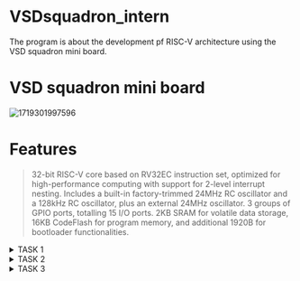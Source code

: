 # VSDsquadron_intern
The program is about the development pf RISC-V architecture using the VSD squadron mini board.
# VSD squadron mini board
![1719301997596](https://github.com/Nithishv26-git/vsdsquadronmini/assets/173581404/e3845873-2e6f-47ff-82f7-6331eb2ef3b6)
# Features 
>32-bit RISC-V core based on RV32EC instruction set, optimized for high-performance computing with support for 2-level interrupt nesting.
>Includes a built-in factory-trimmed 24MHz RC oscillator and a 128kHz RC oscillator, plus an external 24MHz oscillator.
>3 groups of GPIO ports, totalling 15 I/O ports.
>2KB SRAM for volatile data storage, 16KB CodeFlash for program memory, and additional 1920B for bootloader functionalities.
<details>
<summary>TASK 1</summary>
<br>
  
# Writing a C code to count sum of numbers from 1 to n using gedit or Leafpad.
  
![Screenshot (195)](https://github.com/Nithishv26-git/vsdsquadronmini/assets/173581404/36ba135b-b4a4-47ad-86ed-66e3c598559c)
### Output for the above code:
![Screenshot (196)](https://github.com/Nithishv26-git/vsdsquadronmini/assets/173581404/b809ac50-06e3-4bb3-b054-e7d9f7839ac6)
### Compiling the same code for RISC-V:
![Screenshot (197)](https://github.com/Nithishv26-git/vsdsquadronmini/assets/173581404/0e7d51be-0a95-4816-816f-1c50518e327e)
</details>

<details>
<summary>TASK 2</summary>
 <br>

# Writing a simple C program for smart elevator controller:

The smart elevator controller is designed to control the basic elevator operations including floor requests,movement and stopping at requested floors.

*The C code for the elevator controller

```#include <stdio.h>
#include <stdlib.h>

#define NUM_FLOORS 10 // Number of floors in the building

// Function prototypes
void moveElevator(int currentFloor, int destinationFloor);
void processRequest(int requestedFloor);

// Global variables
int elevatorCurrentFloor = 0; // Starting floor of the elevator
int main() {
    int requestedFloor;
    while (1) { // Infinite loop for continuous operation
        printf("\nEnter the floor number to request the elevator (0-%d, or -1 to exit): ", NUM_FLOORS - 1);
        scanf("%d", &requestedFloor);

        if (requestedFloor == -1) {
            printf("Exiting elevator control program.\n");
            break;

# Writing a simple C program for smart elevator controller:

The smart elevator controller is designed to control the basic elevator operations including floor requests,movement and stopping at requested floors.

*The C code for the elevator controller

```#include <stdio.h>
#include <stdlib.h>

#define NUM_FLOORS 10 // Number of floors in the building

// Function prototypes
void moveElevator(int currentFloor, int destinationFloor);
void processRequest(int requestedFloor);

// Global variables
int elevatorCurrentFloor = 0; // Starting floor of the elevator
int main() {
    int requestedFloor;
    while (1) { // Infinite loop for continuous operation
        printf("\nEnter the floor number to request the elevator (0-%d, or -1 to exit): ", NUM_FLOORS - 1);
        scanf("%d", &requestedFloor);

        if (requestedFloor == -1) {
            printf("Exiting elevator control program.\n");
            break;
        }

        if (requestedFloor < 0 || requestedFloor >= NUM_FLOORS) {
            printf("Invalid floor number. Please enter a number between 0 and %d.\n", NUM_FLOORS - 1);
            continue;
        }
 processRequest(requestedFloor);
    }

    return 0;
}

void moveElevator(int currentFloor, int destinationFloor) {
    if (currentFloor < destinationFloor) {
        printf("Elevator moving up from floor %d to floor %d.\n", currentFloor, destinationFloor);
    } else if (currentFloor > destinationFloor) {
        printf("Elevator moving down from floor %d to floor %d.\n", currentFloor, destinationFloor);
    } else {
        printf("Elevator is already on floor %d.\n", currentFloor);
    }

    elevatorCurrentFloor = destinationFloor;
}

void processRequest(int requestedFloor) {
    printf("Request received for floor %d.\n", requestedFloor);

    if (requestedFloor == elevatorCurrentFloor) {
        printf("Elevator is already on floor %d. Doors opening.\n", elevatorCurrentFloor);
    } else {
        moveElevator(elevatorCurrentFloor, requestedFloor);
        printf("Doors opening on floor %d.\n", requestedFloor);
    }

    // Additional logic can be added here for handling door operations, etc.
}
```
### compiling the above code using gcc compiler
![Screenshot (17)](https://github.com/Nithishv26-git/vsdsquadronmini/assets/173581404/55d36bae-f5f5-4194-8964-47feae513126)

![Screenshot (18)](https://github.com/Nithishv26-git/vsdsquadronmini/assets/173581404/42b6482c-69cc-47ef-ac1d-fb4dfcd65980)

![Screenshot (19)](https://github.com/Nithishv26-git/vsdsquadronmini/assets/173581404/a657abcf-18d8-48d5-b29c-48e82fdaed9d)

# Functions of this elevator:
This program provides a basic simulation of a smart elevator controller where elevators respond to user requests to move between floors efficiently. In a real-world scenario, additional features such as prioritization of requests, handling multiple requests simultaneously, and fault tolerance would need to be implemented for robust operation.

# OUTPUT of the C code is shown below:

![Screenshot (15)](https://github.com/Nithishv26-git/vsdsquadronmini/assets/173581404/781d0033-bd30-4e5b-a176-b8bc02d9cdd8)
# OUTPUT EXPLAINATION:
- 1.At initial condition the elevator is at floor '0':
  Request received for floor '8' ,hence the elevator is moving from floor 0 to 8;
- 2.Now the elevator is at 8th floor :
- Request received for 7th floor ,so the elevator is moving from floor 8 to floor 7;
# Compiling the same program in the RISC-V Simulator:
*prompt for the risc compiler
```
riscv64-unknown-elf-gcc -O1 -mabi=lp64 -o filename.o filename.c
```
# Finding the assembly code for the RISC-V simulation
Therefore Subtracting the last memory address of the main function from the fisrt memory address of the function next to the main function
![Screenshot (20)](https://github.com/Nithishv26-git/vsdsquadronmini/assets/173581404/ca63ca37-15bd-4282-af58-1fab7236450d)
# Finding the number of Instruction sets:

![Screenshot (22)](https://github.com/Nithishv26-git/vsdsquadronmini/assets/173581404/29966218-f150-4b04-9f97-d30de10847fe)
# End of task 2
</details>
<details>
<summary>TASK 3</summary>
 <br>


# Simulation of SPIKE and verification with O1 and Ofast command along with the RISC-V.
# >The first step is to run the simple c program which is created using openAI(chatGPT) using the RISC-V commands (i.e)
```
riscv64-unknown-elf-gcc -O1 -mabi=lpv64 -march=rv64i -o (filename)elevatorctrl.o elevatorctrl.c.
```
Execute the program asual by using the commands
```gcc elevatorctrl.c```
and 
```
./a.out
```
Now executing the spike simulation with the help of spike simulation commands 
```
spike pk elevatorctrl.o
```

![Screenshot (24)](https://github.com/Nithishv26-git/vsdsquadronmini/assets/173581404/d0b98188-71e1-4f69-bcee-2b79e1ef1fb0)
# Now Finding the number of instructions using the assembly code of the RISC-V with the help of main function
![Screenshot (25)](https://github.com/Nithishv26-git/vsdsquadronmini/assets/173581404/02044dfa-61de-4dac-a67c-e6dfda9b7f94)
From the execution of program with and without spike simulation we should get the same output.
# Debugging using the assembly code of the risc-v simulator
*The debugging is done with the help of commands such as 
```
spike -d pk elevatorctrl
```
This command debugs the assembly code by accessing the registers.
The file location is initiated by the command 
```
until pc 0 (starting address)100b0
```
then press Enter and again enter the command reg 0 sp(stack pointer)
![Screenshot (28)](https://github.com/Nithishv26-git/vsdsquadronmini/assets/173581404/f6db02f7-e485-45c9-81eb-ce6edc062dea)
# Thus the spike simulation is done by debugging the assembly code of RISC-V
![Screenshot (27)](https://github.com/Nithishv26-git/vsdsquadronmini/assets/173581404/07d9013b-7a89-4ae4-8805-0eadbf61cba5)

